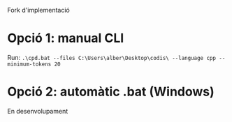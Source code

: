 Fork d'implementació
# Opció 1: manual CLI
Run: `.\cpd.bat --files C:\Users\alber\Desktop\codis\ --language cpp --minimum-tokens 20`

# Opció 2: automàtic .bat (Windows)

En desenvolupament
